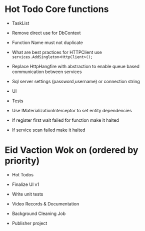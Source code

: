 ﻿# Hot Todo Core functions
* TaskList
* Remove direct use for DbContext
* Function Name must not duplicate
* What are best practices for HTTPClient use `services.AddSingleton<HttpClient>();`
* Replace HttpHangfire with abstraction to enable queue based communication between services
* Sql server settings (password,username) or connection string


* UI
* Tests

* Use IMaterializationInterceptor to set entity dependencies
* If register first wait failed for function make it halted
* If service scan failed make it halted



# Eid Vaction Wok on (ordered by priority)
* Hot Todos
* Finalize UI v1
* Write unit tests

* Video Records & Documentation

* Background Cleaning Job
* Publisher project